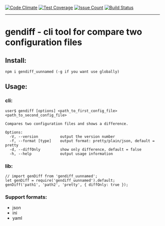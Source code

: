 [![Code Climate](https://codeclimate.com/github/Uunnamed/gendiff/badges/gpa.svg)](https://codeclimate.com/github/Uunnamed/gendiff)
[![Test Coverage](https://codeclimate.com/github/Uunnamed/gendiff/badges/coverage.svg)](https://codeclimate.com/github/Uunnamed/gendiff/coverage)
[![Issue Count](https://codeclimate.com/github/Uunnamed/gendiff/badges/issue_count.svg)](https://codeclimate.com/github/Uunnamed/gendiff)
[![Build Status](https://travis-ci.org/Uunnamed/gendiff.svg?branch=master)](https://travis-ci.org/Uunnamed/gendiff)

-------------------------------------------------------------------------------


# gendiff - cli tool for compare two configuration files

## Install:

```
npm i gendiff_uunnamed (-g if you want use globally)

```

## Usage:

### cli:
```
user$ gendiff [options] <path_to_first_config_file> <path_to_second_config_file>

Compares two configuration files and shows a difference.

Options:
  -V, --version          output the version number
  -f, --format [type]    output format: pretty/plain/json, default = pretty
  -d, --diffOnly         show only difference, default = false
  -h, --help             output usage information
```

### lib:
```
// import genDiff from 'gendiff_uunnamed';
let genDiff = require('gendiff_uunnamed').default;
genDiff('path1', 'path2', 'pretty', { diffOnly: true });

```
### Support formats:
* json
* ini
* yaml
